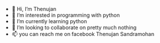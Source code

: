 - 👋 Hi, I’m Thenujan
- 👀 I’m interested in programming with python
- 🌱 I’m currently learning python
- 💞️ I’m looking to collaborate on pretty much nothing
- 📫 you can reach me on facebook Thenujan Sandramohan

<!---
Thenujan-0/Thenujan-0 is a ✨ special ✨ repository because its `README.md` (this file) appears on your GitHub profile.
You can click the Preview link to take a look at your changes.
--->
